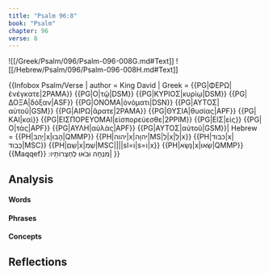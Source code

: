 ```yaml
---
title: "Psalm 96:8"
book: "Psalm"
chapter: 96
verse: 8
---
```

![[/Greek/Psalm/096/Psalm-096-008G.md#Text]]
![[/Hebrew/Psalm/096/Psalm-096-008H.md#Text]]

{{Infobox Psalm/Verse |
  author = King David |
  Greek = {{PG|ΦΕΡΩ|ἐνέγκατε|2PAMA}} {{PG|Ο|τῷ|DSM}} {{PG|ΚΥΡΙΟΣ|κυρίῳ|DSM}} {{PG|ΔΟΞΑ|δόξαν|ASF}} {{PG|ΟΝΟΜΑ|ὀνόματι|DSN}} {{PG|ΑΥΤΟΣ|αὐτοῦ|GSM}} {{PG|ΑΙΡΩ|ἄρατε|2PAMA}} {{PG|ΘΥΣΙΑ|θυσίας|APF}} {{PG|ΚΑΙ|καὶ}} {{PG|ΕΙΣΠΟΡΕΥΟΜΑΙ|εἰσπορεύεσθε|2PPIM}} {{PG|ΕΙΣ|εἰς}} {{PG|Ο|τὰς|APF}} {{PG|ΑΥΛΗ|αὐλὰς|APF}} {{PG|ΑΥΤΟΣ|αὐτοῦ|GSM}}|
  Hebrew = {{PH|יָהַב|x|הָבוּ|QMMP}} {{PH|יהוה|x|יהוָה|MS|לְ|x|לַ|x}} {{PH|כבוד|x|כְּבוֹד|MSC}} {{PH|שֵׁם|x|שְׁמ|MSC||||sl=וֹ|s=וֹ|x}} {{PH|נָשָׂא|x|שְׂאוּ|QMMP}}{{Maqqef}}
מִנְחָה
וּבֹאוּ
לְחַצְרוֹתָיו
׃|
}}

## Analysis

#### Words

#### Phrases

#### Concepts

## Reflections

